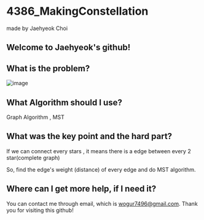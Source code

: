 # 4386_MakingConstellation

made by Jaehyeok Choi

## Welcome to Jaehyeok's github!

## What is the problem?

![image](https://github.com/Choi-JaeHyeok-21500749/4386_MakingConstellation/blob/main/4386_pro.PNG)

## What Algorithm should I use?

Graph Algorithm , MST

## What was the key point and the hard part?

If we can connect every stars , it means there is a edge between every 2 star(complete graph)

So, find the edge's weight (distance) of every edge and do MST algorithm.

## Where can I get more help, if I need it?

You can contact me through email, which is wogur7496@gmail.com.
Thank you for visiting this github!
